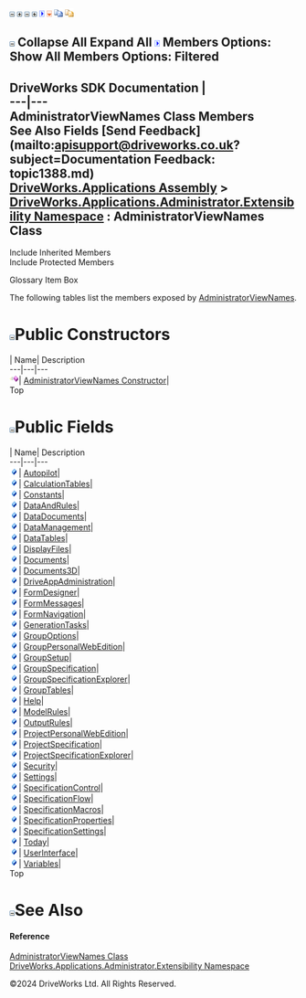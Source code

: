 ![](dotnetimages/collapse.gif) ![](dotnetimages/expand.gif) ![](dotnetimages/collapse.gif) ![](dotnetimages/expand.gif) ![](dotnetimages/drpdown.gif) ![](dotnetimages/drpdown_orange.gif) ![](dotnetimages/copycode.gif) ![](dotnetimages/copycodeHighlight.gif)

![](dotnetimages/collapse.gif) Collapse All Expand All ![](dotnetimages/drpdown.gif) Members Options: Show All  Members Options: Filtered   
---  
DriveWorks SDK Documentation  |   
---|---  
AdministratorViewNames Class Members   
See Also Fields [Send Feedback](mailto:apisupport@driveworks.co.uk?subject=Documentation Feedback: topic1388.md)  
[DriveWorks.Applications Assembly](topic13.md) > [DriveWorks.Applications.Administrator.Extensibility Namespace](topic1277.md) : AdministratorViewNames Class  
---  
  
Include Inherited Members    
Include Protected Members  


Glossary Item Box

The following tables list the members exposed by [AdministratorViewNames](topic1388.md).

# ![](dotnetimages/collapse.gif)Public Constructors

| Name| Description  
---|---|---  
![Public Constructor](dotnetimages/publicConstructor.gif)| [AdministratorViewNames Constructor](topic1394.md)|   
Top

# ![](dotnetimages/collapse.gif)Public Fields

| Name| Description  
---|---|---  
![Public Field](dotnetimages/publicField.gif)| [Autopilot](topic1395.md)|   
![Public Field](dotnetimages/publicField.gif)| [CalculationTables](topic1396.md)|   
![Public Field](dotnetimages/publicField.gif)| [Constants](topic1397.md)|   
![Public Field](dotnetimages/publicField.gif)| [DataAndRules](topic1398.md)|   
![Public Field](dotnetimages/publicField.gif)| [DataDocuments](topic1399.md)|   
![Public Field](dotnetimages/publicField.gif)| [DataManagement](topic1400.md)|   
![Public Field](dotnetimages/publicField.gif)| [DataTables](topic1401.md)|   
![Public Field](dotnetimages/publicField.gif)| [DisplayFiles](topic1402.md)|   
![Public Field](dotnetimages/publicField.gif)| [Documents](topic1403.md)|   
![Public Field](dotnetimages/publicField.gif)| [Documents3D](topic1404.md)|   
![Public Field](dotnetimages/publicField.gif)| [DriveAppAdministration](topic1405.md)|   
![Public Field](dotnetimages/publicField.gif)| [FormDesigner](topic1406.md)|   
![Public Field](dotnetimages/publicField.gif)| [FormMessages](topic1407.md)|   
![Public Field](dotnetimages/publicField.gif)| [FormNavigation](topic1408.md)|   
![Public Field](dotnetimages/publicField.gif)| [GenerationTasks](topic1409.md)|   
![Public Field](dotnetimages/publicField.gif)| [GroupOptions](topic1410.md)|   
![Public Field](dotnetimages/publicField.gif)| [GroupPersonalWebEdition](topic1411.md)|   
![Public Field](dotnetimages/publicField.gif)| [GroupSetup](topic1412.md)|   
![Public Field](dotnetimages/publicField.gif)| [GroupSpecification](topic1413.md)|   
![Public Field](dotnetimages/publicField.gif)| [GroupSpecificationExplorer](topic1414.md)|   
![Public Field](dotnetimages/publicField.gif)| [GroupTables](topic1415.md)|   
![Public Field](dotnetimages/publicField.gif)| [Help](topic1416.md)|   
![Public Field](dotnetimages/publicField.gif)| [ModelRules](topic1417.md)|   
![Public Field](dotnetimages/publicField.gif)| [OutputRules](topic1418.md)|   
![Public Field](dotnetimages/publicField.gif)| [ProjectPersonalWebEdition](topic1419.md)|   
![Public Field](dotnetimages/publicField.gif)| [ProjectSpecification](topic1420.md)|   
![Public Field](dotnetimages/publicField.gif)| [ProjectSpecificationExplorer](topic1421.md)|   
![Public Field](dotnetimages/publicField.gif)| [Security](topic1422.md)|   
![Public Field](dotnetimages/publicField.gif)| [Settings](topic1423.md)|   
![Public Field](dotnetimages/publicField.gif)| [SpecificationControl](topic1424.md)|   
![Public Field](dotnetimages/publicField.gif)| [SpecificationFlow](topic1425.md)|   
![Public Field](dotnetimages/publicField.gif)| [SpecificationMacros](topic1426.md)|   
![Public Field](dotnetimages/publicField.gif)| [SpecificationProperties](topic1427.md)|   
![Public Field](dotnetimages/publicField.gif)| [SpecificationSettings](topic1428.md)|   
![Public Field](dotnetimages/publicField.gif)| [Today](topic1429.md)|   
![Public Field](dotnetimages/publicField.gif)| [UserInterface](topic1430.md)|   
![Public Field](dotnetimages/publicField.gif)| [Variables](topic1431.md)|   
Top

# ![](dotnetimages/collapse.gif)See Also

#### Reference

[AdministratorViewNames Class](topic1388.md)   
[DriveWorks.Applications.Administrator.Extensibility Namespace](topic1277.md)

©2024 DriveWorks Ltd. All Rights Reserved.
